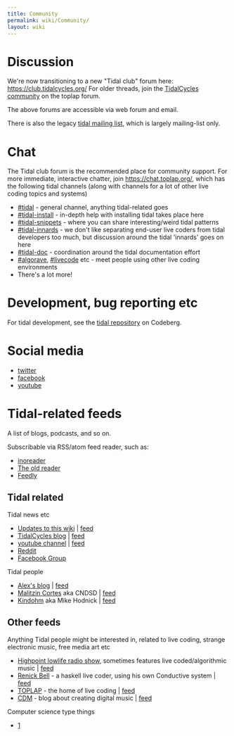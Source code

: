 ```yaml
---
title: Community
permalink: wiki/Community/
layout: wiki
---
```


<languages/> <translate>

# Discussion

We're now transitioning to a new "Tidal club" forum here:
<https://club.tidalcycles.org/> For older threads, join the [TidalCycles
community](https://forum.toplap.org/c/communities/tidalcycles) on the
toplap forum.

The above forums are accessible via web forum and email.

There is also the legacy [tidal mailing
list](https://we.lurk.org/postorius/lists/tidal.we.lurk.org/), which is
largely mailing-list only.

# Chat

The Tidal club forum is the recommended place for community support. For
more immediate, interactive chatter, join <https://chat.toplap.org/>,
which has the following tidal channels (along with channels for a lot of
other live coding topics and systems)

-   [\#tidal](https://chat.toplap.org/channel/tidal) - general channel,
    anything tidal-related goes
-   [\#tidal-install](https://chat.toplap.org/channel/tidal-install) -
    in-depth help with installing tidal takes place here
-   [\#tidal-snippets](https://chat.toplap.org/channel/tidal-snippets) -
    where you can share interesting/weird tidal patterns
-   [\#tidal-innards](https://chat.toplap.org/channel/tidal-innards) -
    we don't like separating end-user live coders from tidal developers
    too much, but discussion around the tidal 'innards' goes on here
-   [\#tidal-doc](https://chat.toplap.org/channel/tidal-doc) -
    coordination around the tidal documentation effort
-   [\#algorave](https://chat.toplap.org/channel/algorave),
    [\#livecode](https://talk.lurk.org/channel/algorave) etc - meet
    people using other live coding environments
-   There's a lot more!

# Development, bug reporting etc

For tidal development, see the [tidal
repository](https://codeberg.org/uzu/tidal) on Codeberg.

# Social media

-   [twitter](https://www.twitter.com/tidalcycles/)
-   [facebook](https://www.facebook.com/tidalcycles/)
-   [youtube](https://www.youtube.com/tidalcycles/)

# Tidal-related feeds

A list of blogs, podcasts, and so on.

Subscribable via RSS/atom feed reader, such as:

-   [inoreader](https://www.inoreader.com/)
-   [The old reader](https://theoldreader.com/)
-   [Feedly](https://feedly.com/)

## Tidal related

Tidal news etc

-   [Updates to this
    wiki](https://tidalcycles.org/index.php/Special:RecentChanges) \|
    [feed](https://tidalcycles.org/api.php?hidebots=1&translations=filter&urlversion=1&days=7&limit=50&action=feedrecentchanges&feedformat=atom)
-   [TidalCycles blog](http://blog.tidalcycles.org/) \|
    [feed](http://blog.tidalcycles.org/feed/)
-   [youtube channel](https://www.youtube.com/tidalcycles/) \|
    [feed](https://www.youtube.com/tidalcycles/)
-   [Reddit](https://www.reddit.com/r/TidalCycles/)
-   [Facebook Group](https://www.facebook.com/groups/tidalcycles/)

Tidal people

-   [Alex's blog](http://slab.org/) \| [feed](https://slab.org/feed/)
-   [Malitzin Cortes](https://malitzincortes.net/) aka CNDSD \|
    [feed](https://malitzincortes.net/feed/)
-   [Kindohm](http://kindohm.com/) aka Mike Hodnick \|
    [feed](http://feed.kindohm.com/)

## Other feeds

Anything Tidal people might be interested in, related to live coding,
strange electronic music, free media art etc

-   [Highpoint lowlife radio
    show](https://bff.fm/shows/highpoint-lowlife), sometimes features
    live coded/algorithmic music \|
    [feed](https://data.bff.fm/shows/highpoint-lowlife.rss)
-   [Renick Bell](http://www.renickbell.net/) - a haskell live coder,
    using his own Conductive system \|
    [feed](http://www.renickbell.net/feed.php)
-   [TOPLAP](http://toplap.org/) - the home of live coding \|
    [feed](https://toplap.org/feed)
-   [CDM](http://cdm.link/) - blog about creating digital music \|
    [feed](http://cdm.link/feed)

Computer science type things

-   [1](http://lambda-the-ultimate.org/)

</translate>

